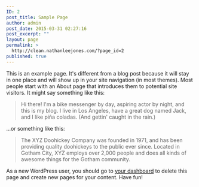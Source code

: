 ```yaml
---
ID: 2
post_title: Sample Page
author: admin
post_date: 2015-03-31 02:27:16
post_excerpt: ""
layout: page
permalink: >
  http://clean.nathanleejones.com/?page_id=2
published: true
---
```

This is an example page. It's different from a blog post because it will stay in one place and will show up in your site navigation (in most themes). Most people start with an About page that introduces them to potential site visitors. It might say something like this:

<blockquote>Hi there! I'm a bike messenger by day, aspiring actor by night, and this is my blog. I live in Los Angeles, have a great dog named Jack, and I like pi&#241;a coladas. (And gettin' caught in the rain.)</blockquote>

...or something like this:

<blockquote>The XYZ Doohickey Company was founded in 1971, and has been providing quality doohickeys to the public ever since. Located in Gotham City, XYZ employs over 2,000 people and does all kinds of awesome things for the Gotham community.</blockquote>

As a new WordPress user, you should go to <a href="http://clean.nathanleejones.com/wp-admin/">your dashboard</a> to delete this page and create new pages for your content. Have fun!